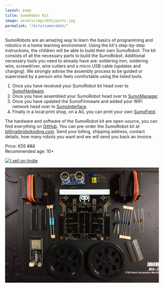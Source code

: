 ```yaml
---
layout: page
title: SumoRobot Kit
image: assets/img/v031/parts.jpg
permalink: "/kits/sumorobot/"
---
```


SumoRobots are an amazing way to learn the basics of programming and robotics in a home learning environment. Using the kit's step-by-step instructions, the children will be able to build their own SumoRobot. The kit consists of all the necessary parts to build the SumoRobot. Additional necessary tools you need to already have are: soldering iron, soldering wire, screwdriver, wire cutters and a micro USB cable (updates and charging). We strongly advise the assembly process to be guided or supervised by a person who feels comfortable using the listed tools.

1. Once you have received your SumoRobot kit head over to [SumoHardware](/kits/sumorobot/sumohardware).  
2. Once you have assembled your SumoRobot head over to [SumoManager](/kits/sumorobot/sumomanager).  
3. Once you have updated the SumoFirmware and added your WiFi network head over to [SumoInterface](/kits/sumorobot/sumointerface).  
4. Finally in a local print shop, on a A0, you can print your own [SumoField](/assets/docs/sumofield.pdf).

The hardware and software of the SumoRobot kit are open-source, you can find everything on [GitHub](https://github.com/robokoding). You can pre-order the SumoRobot kit at [billing@robokoding.com](#). Send your billing, shipping address, contact details, how many robots you want and we will send you back an invoice.

Price: <span class="text-success">€55</span> <span class="text-danger">~~€62~~</span>  
Recommended age: 10+

[![I sell on tindie](https://d2ss6ovg47m0r5.cloudfront.net/badges/tindie-smalls.png)](https://www.tindie.com/stores/robokoding/?ref=offsite_badges&utm_source=sellers_robokoding&utm_medium=badges&utm_campaign=badge_small)

![kit](/assets/img/v031/parts.jpg)

